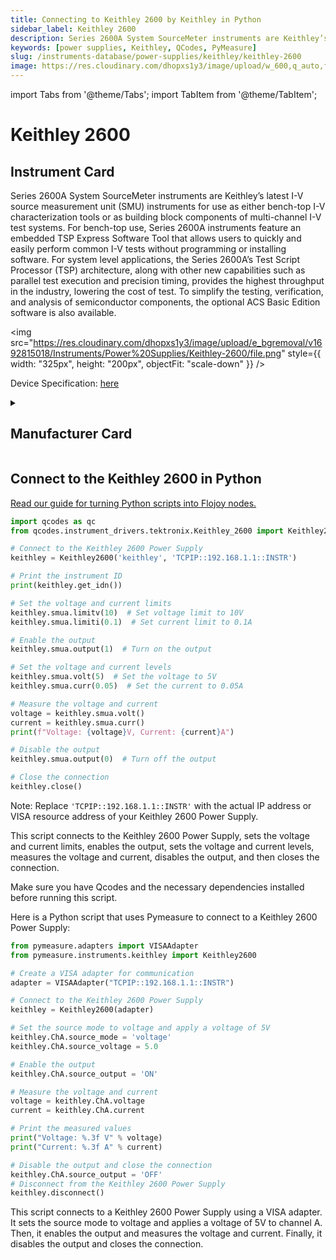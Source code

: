 ```yaml
---
title: Connecting to Keithley 2600 by Keithley in Python
sidebar_label: Keithley 2600
description: Series 2600A System SourceMeter instruments are Keithley’s latest I-V source measurement unit(SMU) instruments for use as either bench-top I-V characterization tools or as building block components of multi-channel I-V test systems. For bench-top use, Series 2600A instruments feature anembedded TSP Express Software Tool that allows users to quickly and easily perform common I-Vtests without programming or installing software. For system level applications, the Series 2600A’sTest Script Processor (TSP) architecture, along with other new capabilities such as parallel test execution and precision timing, provides the highest throughput in the industry, lowering the cost of test.To simplify the testing, verification, and analysis of semiconductor components, the optional ACSBasic Edition software is also available.
keywords: [power supplies, Keithley, QCodes, PyMeasure]
slug: /instruments-database/power-supplies/keithley/keithley-2600
image: https://res.cloudinary.com/dhopxs1y3/image/upload/w_600,q_auto,f_auto/e_bgremoval/v1692815018/Instruments/Power%20Supplies/Keithley-2600/file.jpg
---
```


import Tabs from '@theme/Tabs';
import TabItem from '@theme/TabItem';

# Keithley 2600

## Instrument Card

<div className="flex">

<div>

Series 2600A System SourceMeter instruments are Keithley’s latest I-V source measurement unit
(SMU) instruments for use as either bench-top I-V characterization tools or as building block components of multi-channel I-V test systems. For bench-top use, Series 2600A instruments feature an
embedded TSP Express Software Tool that allows users to quickly and easily perform common I-V
tests without programming or installing software. For system level applications, the Series 2600A’s
Test Script Processor (TSP) architecture, along with other new capabilities such as parallel test execution and precision timing, provides the highest throughput in the industry, lowering the cost of test.
To simplify the testing, verification, and analysis of semiconductor components, the optional ACS
Basic Edition software is also available.

</div>

<img src="https://res.cloudinary.com/dhopxs1y3/image/upload/e_bgremoval/v1692815018/Instruments/Power%20Supplies/Keithley-2600/file.png" style={{ width: "325px", height: "200px", objectFit: "scale-down" }} />

</div>

<div className="flex text-center">

<p>Device Specification: <a target="\_blank" href="https://www.imperial.ac.uk/media/imperial-college/research-centres-and-groups/centre-for-bio-inspired-technology/7291001.PDF">here</a></p>

</div>

<details style={{ marginTop: "15px"}}>
<summary><h2>Manufacturer Card</h2></summary>

<img src="https://res.cloudinary.com/dhopxs1y3/image/upload/v1692806202/Instruments/Vendor%20Logos/Keithley.png" style={{ width: "100%", height: "170px",objectFit: "scale-down" }} />

Keithley Instruments is a measurement and instrument company headquartered in Solon, Ohio, that develops, manufactures, markets, and sells data acquisition products, as well as complete systems for high-volume production and assembly testing.

<ul>
  <li>Headquarters: Cleveland, Ohio, United States</li>
  <li>Yearly Revenue (millions, USD): 110.6</li>
  <li>Vendor Website: <a href="https://www.tek.com/en">here</a></li>
</ul>
</details>

## Connect to the Keithley 2600 in Python

[Read our guide for turning Python scripts into Flojoy nodes.](https://docs.flojoy.ai/custom-nodes/creating-custom-node/)
<Tabs>
<TabItem value="QCodes" label="QCodes">


```python
import qcodes as qc
from qcodes.instrument_drivers.tektronix.Keithley_2600 import Keithley2600

# Connect to the Keithley 2600 Power Supply
keithley = Keithley2600('keithley', 'TCPIP::192.168.1.1::INSTR')

# Print the instrument ID
print(keithley.get_idn())

# Set the voltage and current limits
keithley.smua.limitv(10)  # Set voltage limit to 10V
keithley.smua.limiti(0.1)  # Set current limit to 0.1A

# Enable the output
keithley.smua.output(1)  # Turn on the output

# Set the voltage and current levels
keithley.smua.volt(5)  # Set the voltage to 5V
keithley.smua.curr(0.05)  # Set the current to 0.05A

# Measure the voltage and current
voltage = keithley.smua.volt()
current = keithley.smua.curr()
print(f"Voltage: {voltage}V, Current: {current}A")

# Disable the output
keithley.smua.output(0)  # Turn off the output

# Close the connection
keithley.close()
```

Note: Replace `'TCPIP::192.168.1.1::INSTR'` with the actual IP address or VISA resource address of your Keithley 2600 Power Supply.

This script connects to the Keithley 2600 Power Supply, sets the voltage and current limits, enables the output, sets the voltage and current levels, measures the voltage and current, disables the output, and then closes the connection.

Make sure you have Qcodes and the necessary dependencies installed before running this script.

</TabItem>
<TabItem value="PyMeasure" label="PyMeasure">

Here is a Python script that uses Pymeasure to connect to a Keithley 2600 Power Supply:

```python
from pymeasure.adapters import VISAAdapter
from pymeasure.instruments.keithley import Keithley2600

# Create a VISA adapter for communication
adapter = VISAAdapter("TCPIP::192.168.1.1::INSTR")

# Connect to the Keithley 2600 Power Supply
keithley = Keithley2600(adapter)

# Set the source mode to voltage and apply a voltage of 5V
keithley.ChA.source_mode = 'voltage'
keithley.ChA.source_voltage = 5.0

# Enable the output
keithley.ChA.source_output = 'ON'

# Measure the voltage and current
voltage = keithley.ChA.voltage
current = keithley.ChA.current

# Print the measured values
print("Voltage: %.3f V" % voltage)
print("Current: %.3f A" % current)

# Disable the output and close the connection
keithley.ChA.source_output = 'OFF'
# Disconnect from the Keithley 2600 Power Supply
keithley.disconnect()
```

This script connects to a Keithley 2600 Power Supply using a VISA adapter. It sets the source mode to voltage and applies a voltage of 5V to channel A. Then, it enables the output and measures the voltage and current. Finally, it disables the output and closes the connection.

</TabItem>
</Tabs>